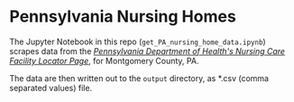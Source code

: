# Pennsylvania Nursing Homes
The Jupyter Notebook in this repo (`get_PA_nursing_home_data.ipynb`) scrapes data from the [*Pennsylvania Department of Health's Nursing Care Facility Locator Page*](https://sais.health.pa.gov/commonpoc/nhLocatorie.asp), for Montgomery County, PA.

The data are then written out to the `output` directory, as *.csv (comma separated values) file.
